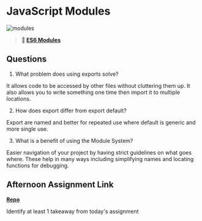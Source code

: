 # JavaScript Modules

![modules](https://bcw.blob.core.windows.net/public/img/1015719031845190)

> **📖 [ES6 Modules](https://codeworksacademy.com/fs-student-guide/resources/wk3/01-Modules)**

## Questions

1. What problem does using exports solve?

It allows code to be accessed by other files without cluttering them up.  It also allows you to write something one time then import it to multiple locations.

2. How does export differ from export default?

Export are named and better for repeated use where default is generic and more single use.

3. What is a benefit of using the Module System?

Easier navigation of your project by having strict guidelines on  what goes where. These help in many ways including simplifying names and locating functions for debugging. 

## Afternoon Assignment Link

**[Repo](https://andrewlarue.github.io/RallyRacers/)**

Identify at least 1 takeaway from today's assignment

